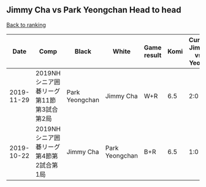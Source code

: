 ## Jimmy Cha vs Park Yeongchan Head to head

[Back to ranking](../../index.md)




| **Date** | **Comp** | **Black** | **White** | **Game result** | **Komi** | **Cumulative Jimmy Cha vs Park Yeongchan** | **Jimmy Cha streak** | **Park Yeongchan streak** | 
| --- | --- | --- | --- | --- | --- | --- | --- | --- |
| 2019-11-29 | 2019NHシニア囲碁リーグ第11節第3試合第2局 | Park Yeongchan | Jimmy Cha | W+R | 6.5 | 2:0 | 2 | 0 | 
| 2019-10-22 | 2019NHシニア囲碁リーグ第4節第2試合第1局 | Jimmy Cha | Park Yeongchan | B+R | 6.5 | 1:0 | 1 | 0 |




